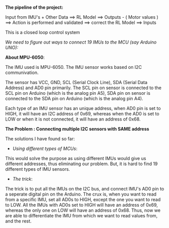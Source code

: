 **The pipeline of the project:**

Input from IMU's + Other Data ==> RL Model ==> Outputs - ( Motor values )  ==> Action is performed and validated ==> correct the RL Model ==> Inputs

This is a closed loop control system

*We need to figure out ways to connect 19 IMUs to the MCU (say Arduino UNO):*

**About MPU-6050**:

The IMU used is MPU-6050.
The IMU sensor works based on I2C communivation.

The sensor has VCC, GND, SCL (Serial Clock Line), SDA (Serial Data Address) and AD0 pin primarily.
The SCL pin on sensor is connected to the SCL pin on Arduino (which is the analog pin A5), SDA pin on sensor is connected to the SDA pin on Arduino (which is the analog pin A4).

Each type of an IMU sensor has an unique address, when AD0 pin is set to HIGH, it will have an I2C address of 0x69, whereas when the AD0 is set to LOW or when it is not connected, it will have an address of 0x68.

**The Problem : Connecting multiple I2C sensors with SAME address**

The solutions I have found so far:

* *Using different types of MCUs*:

This would solve the purpose as using different IMUs would give us different addresses, thus eliminating our problem. But, it is hard to find 19 different types of IMU sensors.

* *The trick*:

The trick is to put all the IMUs on the I2C bus, and connect IMU's AD0 pin to a seperate digital pin on the Arduino. The crux is, when you want to read from a specific IMU, set all AD0s to HIGH, except the one you want to read to LOW. All the IMUs with AD0s set to HIGH will have an address of 0x69, whereas the only one on LOW will have an address of 0x68. Thus, now we are able to differentiate the IMU from which we want to read values from, and the rest.









